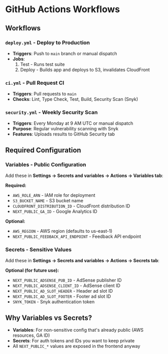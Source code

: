 # GitHub Actions Workflows

## Workflows

### `deploy.yml` - Deploy to Production
- **Triggers**: Push to `main` branch or manual dispatch
- **Jobs**:
  1. Test - Runs test suite
  2. Deploy - Builds app and deploys to S3, invalidates CloudFront

### `ci.yml` - Pull Request CI
- **Triggers**: Pull requests to `main`
- **Checks**: Lint, Type Check, Test, Build, Security Scan (Snyk)

### `security.yml` - Weekly Security Scan
- **Triggers**: Every Monday at 9 AM UTC or manual dispatch
- **Purpose**: Regular vulnerability scanning with Snyk
- **Features**: Uploads results to GitHub Security tab

## Required Configuration

### Variables - Public Configuration
Add these in **Settings → Secrets and variables → Actions → Variables tab**:

**Required:**
- `AWS_ROLE_ARN` - IAM role for deployment
- `S3_BUCKET_NAME` - S3 bucket name  
- `CLOUDFRONT_DISTRIBUTION_ID` - CloudFront distribution ID
- `NEXT_PUBLIC_GA_ID` - Google Analytics ID

**Optional:**
- `AWS_REGION` - AWS region (defaults to us-east-1)
- `NEXT_PUBLIC_FEEDBACK_API_ENDPOINT` - Feedback API endpoint

### Secrets - Sensitive Values
Add these in **Settings → Secrets and variables → Actions → Secrets tab**:

**Optional (for future use):**
- `NEXT_PUBLIC_ADSENSE_PUB_ID` - AdSense publisher ID
- `NEXT_PUBLIC_ADSENSE_CLIENT_ID` - AdSense client ID
- `NEXT_PUBLIC_AD_SLOT_HEADER` - Header ad slot ID
- `NEXT_PUBLIC_AD_SLOT_FOOTER` - Footer ad slot ID
- `SNYK_TOKEN` - Snyk authentication token

## Why Variables vs Secrets?
- **Variables**: For non-sensitive config that's already public (AWS resources, GA ID)
- **Secrets**: For auth tokens and IDs you want to keep private
- All `NEXT_PUBLIC_*` values are exposed in the frontend anyway